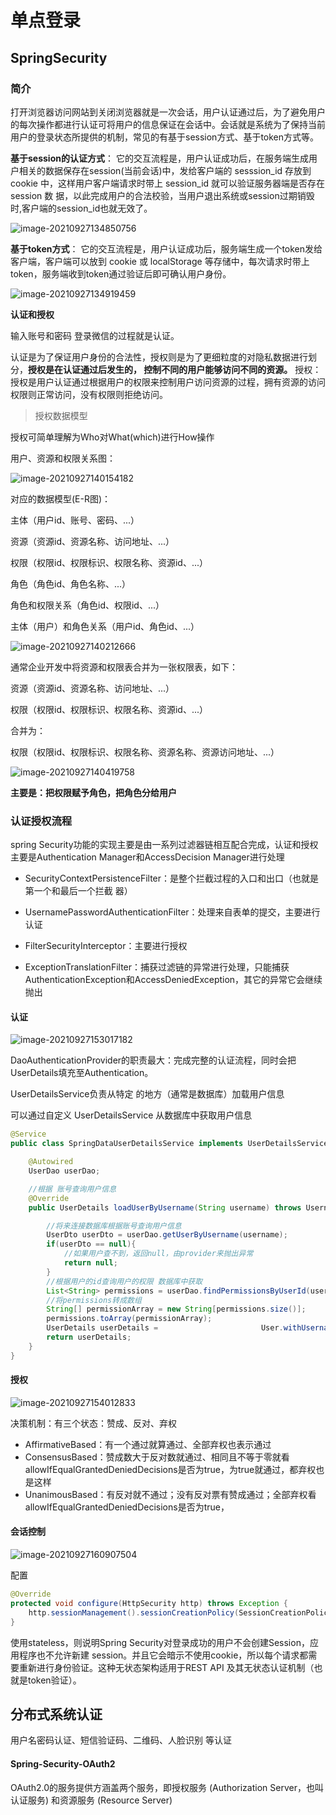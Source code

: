 # 单点登录

## SpringSecurity

### 简介

打开浏览器访问网站到关闭浏览器就是一次会话，用户认证通过后，为了避免用户的每次操作都进行认证可将用户的信息保证在会话中。会话就是系统为了保持当前 用户的登录状态所提供的机制，常见的有基于session方式、基于token方式等。 

**基于session的认证方式**： 它的交互流程是，用户认证成功后，在服务端生成用户相关的数据保存在session(当前会话)中，发给客户端的 sesssion_id 存放到 cookie 中，这样用户客户端请求时带上 session_id 就可以验证服务器端是否存在 session 数 据，以此完成用户的合法校验，当用户退出系统或session过期销毁时,客户端的session_id也就无效了。

![image-20210927134850756](auth2.0-单点登录.assets/image-20210927134850756.png)

**基于token方式**： 它的交互流程是，用户认证成功后，服务端生成一个token发给客户端，客户端可以放到 cookie 或 localStorage 等存储中，每次请求时带上 token，服务端收到token通过验证后即可确认用户身份。

![image-20210927134919459](auth2.0-单点登录.assets/image-20210927134919459.png)

**认证和授权**

输入账号和密码 登录微信的过程就是认证。

认证是为了保证用户身份的合法性，授权则是为了更细粒度的对隐私数据进行划分，**授权是在认证通过后发生的， 控制不同的用户能够访问不同的资源。** 授权： 授权是用户认证通过根据用户的权限来控制用户访问资源的过程，拥有资源的访问权限则正常访问，没有权限则拒绝访问。

> 授权数据模型

授权可简单理解为Who对What(which)进行How操作

用户、资源和权限关系图：

![image-20210927140154182](auth2.0-单点登录.assets/image-20210927140154182.png)

对应的数据模型(E-R图)：

主体（用户id、账号、密码、...） 

资源（资源id、资源名称、访问地址、...） 

权限（权限id、权限标识、权限名称、资源id、...）

 角色（角色id、角色名称、...） 

角色和权限关系（角色id、权限id、...） 

主体（用户）和角色关系（用户id、角色id、...）

![image-20210927140212666](auth2.0-单点登录.assets/image-20210927140212666.png)

通常企业开发中将资源和权限表合并为一张权限表，如下： 

资源（资源id、资源名称、访问地址、...）

 权限（权限id、权限标识、权限名称、资源id、...） 

合并为：

 权限（权限id、权限标识、权限名称、资源名称、资源访问地址、...）

![image-20210927140419758](auth2.0-单点登录.assets/image-20210927140419758.png)

**主要是：把权限赋予角色，把角色分给用户**

### 认证授权流程

spring Security功能的实现主要是由一系列过滤器链相互配合完成，认证和授权主要是Authentication Manager和AccessDecision Manager进行处理

* SecurityContextPersistenceFilter：是整个拦截过程的入口和出口（也就是第一个和最后一个拦截 器）

* UsernamePasswordAuthenticationFilter：处理来自表单的提交，主要进行认证
* FilterSecurityInterceptor：主要进行授权
* ExceptionTranslationFilter：捕获过滤链的异常进行处理，只能捕获AuthenticationException和AccessDeniedException，其它的异常它会继续抛出

#### 认证

![image-20210927153017182](auth2.0-单点登录.assets/image-20210927153017182.png)

DaoAuthenticationProvider的职责最大：完成完整的认证流程，同时会把UserDetails填充至Authentication。

UserDetailsService负责从特定 的地方（通常是数据库）加载用户信息

可以通过自定义 UserDetailsService 从数据库中获取用户信息

```java
@Service
public class SpringDataUserDetailsService implements UserDetailsService {

    @Autowired
    UserDao userDao;

    //根据 账号查询用户信息
    @Override
    public UserDetails loadUserByUsername(String username) throws UsernameNotFoundException {

        //将来连接数据库根据账号查询用户信息
        UserDto userDto = userDao.getUserByUsername(username);
        if(userDto == null){
            //如果用户查不到，返回null，由provider来抛出异常
            return null;
        }
        //根据用户的id查询用户的权限 数据库中获取
        List<String> permissions = userDao.findPermissionsByUserId(userDto.getId()); 
        //将permissions转成数组
        String[] permissionArray = new String[permissions.size()];
        permissions.toArray(permissionArray);
        UserDetails userDetails = 						User.withUsername(userDto.getUsername()).password(userDto.getPassword()).authorities(permissionArray).build();
        return userDetails;
    }
}
```

#### 授权

![image-20210927154012833](auth2.0-单点登录.assets/image-20210927154012833.png)

决策机制：有三个状态：赞成、反对、弃权

* AffirmativeBased：有一个通过就算通过、全部弃权也表示通过
* ConsensusBased：赞成数大于反对数就通过、相同且不等于零就看allowIfEqualGrantedDeniedDecisions是否为true，为true就通过，都弃权也是这样
* UnanimousBased：有反对就不通过；没有反对票有赞成通过；全部弃权看allowIfEqualGrantedDeniedDecisions是否为true，

#### 会话控制

![image-20210927160907504](auth2.0-单点登录.assets/image-20210927160907504.png)

配置

```java
@Override
protected void configure(HttpSecurity http) throws Exception {
	http.sessionManagement().sessionCreationPolicy(SessionCreationPolicy.IF_REQUIRED)
}
```

使用stateless，则说明Spring Security对登录成功的用户不会创建Session，应用程序也不允许新建 session。并且它会暗示不使用cookie，所以每个请求都需要重新进行身份验证。这种无状态架构适用于REST API 及其无状态认证机制（也就是token验证）。

## 分布式系统认证

用户名密码认证、短信验证码、二维码、人脸识别 等认证

#### Spring-Security-OAuth2

OAuth2.0的服务提供方涵盖两个服务，即授权服务 (Authorization Server，也叫认证服务) 和资源服务 (Resource Server)































